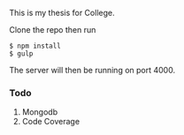 This is my thesis for College.

Clone the repo then run
```
$ npm install
$ gulp
```

The server will then be running on port 4000.

### Todo
1. Mongodb
2. Code Coverage

